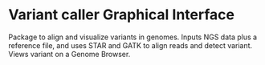 # Variant caller Graphical Interface


Package to align and visualize variants in genomes. Inputs NGS data plus a reference file, and uses STAR and GATK to align reads and detect variant. Views variant on a Genome Browser. 



